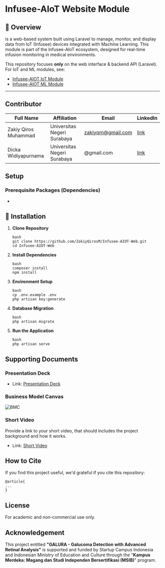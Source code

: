 # Infusee-AIoT Website Module

## 📌 Overview
is a web-based system built using Laravel to manage, monitor, and display data from IoT (Infusee) devices integrated with Machine Learning. This module is part of the Infusee-AIoT ecosystem, designed for real-time infusion monitoring in medical environments.

This repository focuses **only** on the web interface & backend API (Laravel).  
For IoT and ML modules, see:
- [Infusee-AIOT IoT Module]()
- [Infusee-AIOT ML Module]()

---

## Contributor
| Full Name | Affiliation | Email | LinkedIn |
|-----------|-------------|-------|----------|
| Zakiy Qiros Muhammad | Universitas Negeri Surabaya | zakiyqm@gmail.com | [link](https://www.linkedin.com/in/zakiy-qiros-muhammad-255a46309/) |
| Dicka Widiyapurnama | Universitas Negeri Surabaya | @gmail.com | [link]() |

## Setup
### Prerequisite Packages (Dependencies)
- 

## 🚀 Installation
1. **Clone Repository**
   ```
   bash
   git clone https://github.com/ZakiyQirosM/Infusee-AIOT-Web.git
   cd Infusee-AIOT-Web
   ```
2. **Install Dependencies**
    ```
    bash
    composer install
    npm install
    ```
3. **Environment Setup**
    ```
    bash
    cp .env.example .env
    php artisan key:generate
    ```
4. **Database Migration**
    ```
    bash
    php artisan migrate
    ```
5. **Run the Application**
    ```
    bash
    php artisan serve
    ```
   
## Supporting Documents
### Presentation Deck
- Link: [Presentation Deck](https://drive.google.com/drive/folders/1JgbOCcnIjJaw0wBBHcMKpqI83xUvOQuF?usp=sharing)

### Business Model Canvas
![BMC](Pictures/BMC.png)

### Short Video
Provide a link to your short video, that should includes the project background and how it works.
- Link: [Short Video](https://youtube.com/shorts/aCx1_MFqNic?feature=share)


## How to Cite
If you find this project useful, we'd grateful if you cite this repository:
```
@article{
...
}
```

## License
For academic and non-commercial use only.

## Acknowledgement
This project entitled <b>"GALURA - Galucoma Detection with Advanced Retinal Analysis"</b> is supported and funded by Startup Campus Indonesia and Indonesian Ministry of Education and Culture through the "**Kampus Merdeka: Magang dan Studi Independen Bersertifikasi (MSIB)**" program.
